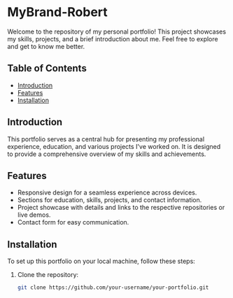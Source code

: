 # MyBrand-Robert

Welcome to the repository of my personal portfolio! This project showcases my skills, projects, and a brief introduction about me. Feel free to explore and get to know me better.

## Table of Contents

- [Introduction](#introduction)
- [Features](#features)
- [Installation](#installation)

## Introduction

This portfolio serves as a central hub for presenting my professional experience, education, and various projects I've worked on. It is designed to provide a comprehensive overview of my skills and achievements.

## Features

- Responsive design for a seamless experience across devices.
- Sections for education, skills, projects, and contact information.
- Project showcase with details and links to the respective repositories or live demos.
- Contact form for easy communication.

## Installation

To set up this portfolio on your local machine, follow these steps:

1. Clone the repository:

   ```bash
   git clone https://github.com/your-username/your-portfolio.git
